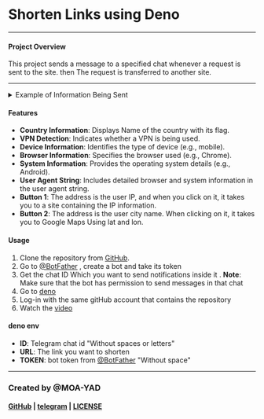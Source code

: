 # Shorten Links using Deno

---

#### Project Overview
This project sends a message to a specified chat whenever a request is sent to the site. then The request is transferred to another site.

---

<details>
<summary>Example of Information Being Sent</summary>

```json
COUNTRY : France/iraq/Mexico/Germany/...+ country_flag
-_-_-_-_-_-_-_-_-_-_-_-_-_-_-_-_-
VPN : true/false
-_-_-_-_-_-_-_-_-_-_-_-_-_-_-_-_-
DEVICE : mobile/undefined/...
-_-_-_-_-_-_-_-_-_-_-_-_-_-_-_-_-
BROWSER : Chrome/Firefox/...
-_-_-_-_-_-_-_-_-_-_-_-_-_-_-_-_-
SYSTEM : Android/Windows/Linux/...
-_-_-_-_-_-_-_-_-_-_-_-_-_-_-_-_-
userAgent : long string of information

---------inline buttons---------

[**user ip**](ip2location.io)
[**User city name**](google.com/maps)

```
![Telegram Notification](https://telegra.ph/file/0dce46e217e85207b6ffd.jpg)
### [More Screenshots](https://telegra.ph/Screenshots-06-06-61)
</details>

#### Features
- **Country Information**: Displays Name of the country with its flag.
- **VPN Detection**: Indicates whether a VPN is being used.
- **Device Information**: Identifies the type of device (e.g., mobile).
- **Browser Information**: Specifies the browser used (e.g., Chrome).
- **System Information**: Provides the operating system details (e.g., Android).
- **User Agent String**: Includes detailed browser and system information in the user agent string.
- **Button 1**: The address is the user IP, and when you click on it, it takes you to a site containing the IP information.
- **Button 2**: The address is the user city name. When clicking on it, it takes you to Google Maps Using lat and lon.

#### Usage
1. Clone the repository from [GitHub](https://github.com/MOA-YAD/Who-is-this/fork).
2. Go to [@BotFather](BotFather.t.me) , create a bot and take its token
3. Get the chat ID Which you want to send notifications inside it
. **Note**: Make sure that the bot has permission to send messages in that chat
4. Go to [deno](deno.dev)
5. Log-in with the same gitHub account that contains the repository
6. Watch the [video](https://go.screenpal.com/player/cZ113eVN0gr?title=0)

#### deno env
- **ID**: Telegram chat id "Without spaces or letters"
- **URL**: The link you want to shorten 
- **TOKEN**: bot token from [@BotFather](BotFather.t.me) "Without space"

---

### Created by @MOA-YAD
#### [GitHub](GitHub.com/moa-yad) | [telegram](moa_yad.t.me) | [LICENSE](./LICENSE)
